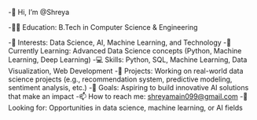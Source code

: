 -👋 Hi, I’m @Shreya

-👩‍🎓 Education: B.Tech in Computer Science & Engineering

-👀 Interests: Data Science, AI, Machine Learning, and Technology
-🌱 Currently Learning: Advanced Data Science concepts (Python, Machine Learning, Deep Learning)
-💻 Skills: Python, SQL, Machine Learning, Data Visualization, Web Development
-🚀 Projects: Working on real-world data science projects (e.g., recommendation system, predictive modeling, sentiment analysis, etc.)
-🎯 Goals: Aspiring to build innovative AI solutions that make an impact
-📫 How to reach me: shreyamain099@gmail.com
-📝 Looking for: Opportunities in data science, machine learning, or AI fields


<!---
shreya1m/shreya is a ✨ special ✨ repository because its `README.md` (this file) appears on your GitHub profile.
You can click the Preview link to take a look at your changes.
--->
